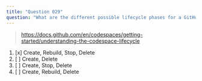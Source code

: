 ```yaml
---
title: "Question 029"
question: "What are the different possible lifecycle phases for a GitHub Codespace?"
---
```


> https://docs.github.com/en/codespaces/getting-started/understanding-the-codespace-lifecycle
1. [x] Create, Rebuild, Stop, Delete
1. [ ] Create, Delete
1. [ ] Create, Stop, Delete
1. [ ] Create, Rebuild, Delete
